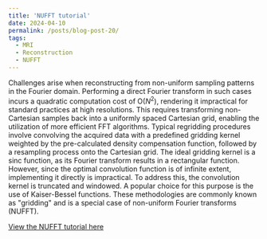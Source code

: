 ```yaml
---
title: 'NUFFT tutorial'
date: 2024-04-10
permalink: /posts/blog-post-20/
tags:
  - MRI
  - Reconstruction
  - NUFFT
---
```


Challenges arise when reconstructing from non-uniform sampling patterns in the Fourier domain. Performing a direct Fourier transform in such cases incurs a quadratic computation cost of O($N^2$), rendering it impractical for standard practices at high resolutions. This requires transforming non-Cartesian samples back into a uniformly spaced Cartesian grid, enabling the utilization of more efficient FFT algorithms. Typical regridding procedures involve convolving the acquired data with a predefined gridding kernel weighted by the pre-calculated density compensation function, followed by a resampling process onto the Cartesian grid. The ideal gridding kernel is a sinc function, as its Fourier transform results in a rectangular function. However, since the optimal convolution function is of infinite extent, implementing it directly is impractical. To address this, the convolution kernel is truncated and windowed. A popular choice for this purpose is the use of Kaiser-Bessel functions. These methodologies are commonly known as "gridding" and is a special case of non-uniform Fourier transforms (NUFFT).

[View the NUFFT tutorial here](https://zimuhuo.github.io/posts/notebooks/gridding.html)

